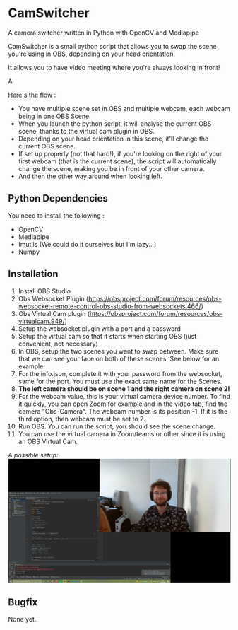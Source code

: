 # CamSwitcher
A camera switcher written in Python with OpenCV and Mediapipe

CamSwitcher is a small python script that allows you to swap the scene you're using in OBS, depending on your head orientation.

It allows you to have video meeting where you're always looking in front!

A

Here's the flow :

* You have multiple scene set in OBS and multiple webcam, each webcam being in one OBS Scene.
* When you launch the python script, it will analyse the current OBS scene, thanks to the virtual cam plugin in OBS. 
* Depending on your head orientation in this scene, it'll change the current OBS scene.
* If set up properly (not that hard!), if you're looking on the right of your first webcam (that is the current scene), the script will automatically change the scene, making you be in front of your other camera.
* And then the other way around when looking left. 

## Python Dependencies

You need to install the following :
* OpenCV
* Mediapipe
* Imutils (We could do it ourselves but I'm lazy...)
* Numpy

## Installation 
1. Install OBS Studio 
2. Obs Websocket Plugin (https://obsproject.com/forum/resources/obs-websocket-remote-control-obs-studio-from-websockets.466/) 
3. Obs Virtual Cam plugin (https://obsproject.com/forum/resources/obs-virtualcam.949/)
4. Setup the websocket plugin with a port and a password
5. Setup the virtual cam so that it starts when starting OBS (just convenient, not necessary)
6. In OBS, setup the two scenes you want to swap between. Make sure that we can see your face on both of these scenes. See below for an example.
7. For the info.json, complete it with your password from the websocket, same for the port. You must use the exact same name for the Scenes.
8. **The left camera should be on scene 1 and the right camera on scene 2!**
9. For the webcam value, this is your virtual camera device number. To find it quickly, you can open Zoom for example and in the video tab, find the camera "Obs-Camera". The webcam number is its position -1. If it is the third option, then webcam must be set to 2.
10. Run OBS. You can run the script, you should see the scene change.
11. You can use the virtual camera in Zoom/teams or other since it is using an OBS Virtual Cam.

*A possible setup:*
![This is an image](readmeFiles/PossibleSetup.png)

## Bugfix 
None yet.
